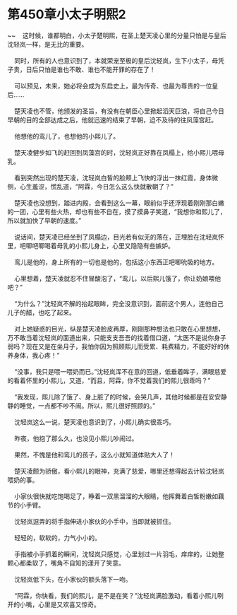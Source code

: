 # 第450章小太子明熙2
~~&nbsp;&nbsp;&nbsp;&nbsp;这时候，谁都明白，小太子楚明熙，在圣上楚天凌心里的分量只怕是与皇后沈轻岚一样，是无比的重要。<br><br>&nbsp;&nbsp;&nbsp;&nbsp;同时，所有的人也意识到了，本就荣宠至极的皇后沈轻岚，生下小太子，母凭子贵，日后只怕是谁也不敢、谁也不能开罪的存在了！<br><br>&nbsp;&nbsp;&nbsp;&nbsp;可以预见，未来，她必将会成为东启史上，最为传奇、也最为尊贵的一位皇后……<br><br>&nbsp;&nbsp;&nbsp;&nbsp;楚天凌也不管，他颁发的圣旨，有没有在朝臣心里掀起滔天巨浪，将自己今日早朝的目的全部达成之后，他就迅速的结束了早朝，迫不及待的往凤藻宫赶。<br><br>&nbsp;&nbsp;&nbsp;&nbsp;他想他的鸾儿了，也想他的小熙儿了。<br><br>&nbsp;&nbsp;&nbsp;&nbsp;楚天凌健步如飞的赶回到凤藻宫的时，沈轻岚正好靠在凤榻上，给小熙儿喂母乳。<br><br>&nbsp;&nbsp;&nbsp;&nbsp;看到突然出现的楚天凌，沈轻岚白皙的脸颊上飞快的浮出一抹红霞，身体微侧，心生羞涩，慌乱道，“阿霖，今日怎么这么快就散朝了？”<br><br>&nbsp;&nbsp;&nbsp;&nbsp;楚天凌也没想到，踏进内殿，会看到这么一幕，眼前似乎还浮现着刚刚那白嫩的一团，心里有些火热，却也有些不自在，摸了摸鼻子笑道，“我想你和熙儿了，所以就加快了早朝的速度。”<br><br>&nbsp;&nbsp;&nbsp;&nbsp;说话间，楚天凌已经坐到了凤榻边，目光若有似无的落在，正埋脸在沈轻岚怀里，吧唧吧唧喝着母乳的小熙儿身上，心里又隐隐有些嫉妒。<br><br>&nbsp;&nbsp;&nbsp;&nbsp;鸾儿是他的，身上所有的一切也是他的，包括这小东西正吧唧吮吸的地方。<br><br>&nbsp;&nbsp;&nbsp;&nbsp;心里想着，楚天凌就忍不住冒酸泡了，“鸾儿，以后熙儿饿了，你让奶娘喂他吧？”<br><br>&nbsp;&nbsp;&nbsp;&nbsp;“为什么？”沈轻岚不解的抬起眼眸，完全没意识到，面前这个男人，连他自己儿子的醋，也吃了起来。<br><br>&nbsp;&nbsp;&nbsp;&nbsp;对上她疑惑的目光，纵是楚天凌脸皮再厚，刚刚那种想法也只敢在心里想想，万不敢当着沈轻岚的面道出来，只能支支吾吾的找着借口道，“太医不是说你身子弱吗？现在又是在坐月子，我怕你因为照顾熙儿而受累、耗费精力，不能好好的休养身体，我心疼！”<br><br>&nbsp;&nbsp;&nbsp;&nbsp;“没事，我只是喂一喂奶而已。”沈轻岚浑不在意的回道，低垂着眸子，满眼慈爱的看着怀里的小熙儿，又道，“而且，阿霖，你不觉着我们的熙儿很乖吗？”<br><br>&nbsp;&nbsp;&nbsp;&nbsp;“我发现，熙儿除了饿了、身上脏了的时候，会哭几声，其他时候都是在安安静静的睡觉，一点都不吵不闹。所以，熙儿很好照顾的。”<br><br>&nbsp;&nbsp;&nbsp;&nbsp;沈轻岚这么一说，楚天凌也意识到了，小熙儿确实很乖巧。<br><br>&nbsp;&nbsp;&nbsp;&nbsp;昨夜，他抱了那么久，也没见小熙儿吵闹过。<br><br>&nbsp;&nbsp;&nbsp;&nbsp;果然，不愧是他和鸾儿的孩子，这么小就知道体贴大人了！<br><br>&nbsp;&nbsp;&nbsp;&nbsp;楚天凌颇为骄傲，看小熙儿的眼神，充满了慈爱，哪里还想得起去计较沈轻岚喂奶的事。<br><br>&nbsp;&nbsp;&nbsp;&nbsp;小家伙很快就吃饱喝足了，睁着一双黑溜溜的大眼睛，他挥舞着白皙粉嫩如藕节的小手臂。<br><br>&nbsp;&nbsp;&nbsp;&nbsp;沈轻岚逗弄的将手指伸进小家伙的小手中，当即就被抓住。<br><br>&nbsp;&nbsp;&nbsp;&nbsp;轻轻的，软软的，力气小小的。<br><br>&nbsp;&nbsp;&nbsp;&nbsp;手指被小手抓着的瞬间，沈轻岚只感觉，心里划过一片羽毛，痒痒的，让她整颗心都柔软了，嘴角不自知的漾开了笑意。<br><br>&nbsp;&nbsp;&nbsp;&nbsp;沈轻岚低下头，在小家伙的额头落下一吻。<br><br>&nbsp;&nbsp;&nbsp;&nbsp;“阿霖，你快看，我们的熙儿，是不是在笑？”沈轻岚满脸激动，看着小熙儿咧开的小嘴，心里是又欢喜又惊奇。<br><br>
                    

<script>_fwqdsqadxfw()</script>
<div><script>_dfwf1dw();</script></div>
<div><script>_dfwf1agdw();</script></div>
                
